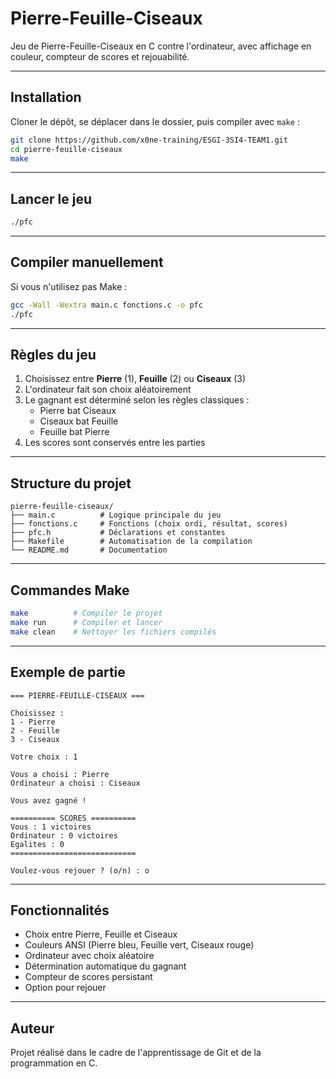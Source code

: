 # Pierre-Feuille-Ciseaux

Jeu de Pierre-Feuille-Ciseaux en C contre l'ordinateur, avec affichage en couleur, compteur de scores et rejouabilité.

---

## Installation

Cloner le dépôt, se déplacer dans le dossier, puis compiler avec `make` :

```bash
git clone https://github.com/x0ne-training/ESGI-3SI4-TEAM1.git
cd pierre-feuille-ciseaux
make
```

---

## Lancer le jeu

```bash
./pfc
```

---

## Compiler manuellement

Si vous n'utilisez pas Make :

```bash
gcc -Wall -Wextra main.c fonctions.c -o pfc
./pfc
```

---

## Règles du jeu

1. Choisissez entre **Pierre** (1), **Feuille** (2) ou **Ciseaux** (3)
2. L'ordinateur fait son choix aléatoirement
3. Le gagnant est déterminé selon les règles classiques :
    - Pierre bat Ciseaux
    - Ciseaux bat Feuille
    - Feuille bat Pierre
4. Les scores sont conservés entre les parties

---

## Structure du projet

```
pierre-feuille-ciseaux/
├── main.c          # Logique principale du jeu
├── fonctions.c     # Fonctions (choix ordi, résultat, scores)
├── pfc.h           # Déclarations et constantes
├── Makefile        # Automatisation de la compilation
└── README.md       # Documentation
```

---

## Commandes Make

```bash
make          # Compiler le projet
make run      # Compiler et lancer
make clean    # Nettoyer les fichiers compilés
```

---

## Exemple de partie

```
=== PIERRE-FEUILLE-CISEAUX ===

Choisissez :
1 - Pierre
2 - Feuille
3 - Ciseaux

Votre choix : 1

Vous a choisi : Pierre
Ordinateur a choisi : Ciseaux

Vous avez gagné !

========== SCORES ==========
Vous : 1 victoires
Ordinateur : 0 victoires
Egalites : 0
============================

Voulez-vous rejouer ? (o/n) : o
```

---

## Fonctionnalités

- Choix entre Pierre, Feuille et Ciseaux
- Couleurs ANSI (Pierre bleu, Feuille vert, Ciseaux rouge)
- Ordinateur avec choix aléatoire
- Détermination automatique du gagnant
- Compteur de scores persistant
- Option pour rejouer

---

## Auteur

Projet réalisé dans le cadre de l'apprentissage de Git et de la programmation en C.